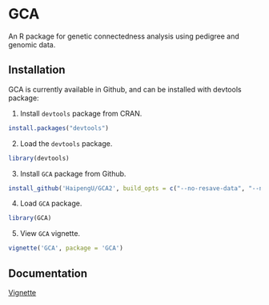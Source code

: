 
<!-- README.md is generated from README.Rmd. Please edit README.Rmd (this file) -->

# GCA

An R package for genetic connectedness analysis using pedigree and
genomic data.

## Installation

GCA is currently available in Github, and can be installed with devtools
package:

1.  Install `devtools` package from CRAN.

<!-- end list -->

``` r
install.packages("devtools")
```

2.  Load the `devtools` package.

<!-- end list -->

``` r
library(devtools)
```

3.  Install `GCA` package from
Github.

<!-- end list -->

``` r
install_github('HaipengU/GCA2', build_opts = c("--no-resave-data", "--no-manual"))
```

4.  Load `GCA` package.

<!-- end list -->

``` r
library(GCA)
```

5.  View `GCA` vignette.

<!-- end list -->

``` r
vignette('GCA', package = 'GCA')
```

## Documentation

[Vignette](https://haipengu.github.io/Rmd/Vignette.html)
